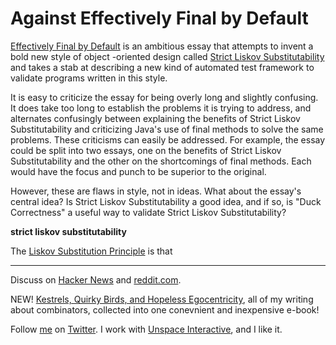 Against Effectively Final by Default
===

[Effectively Final by Default][final] is an ambitious essay that attempts to invent a bold new style of object -oriented design called [Strict Liskov Substitutability][liskov] and takes a stab at describing a new kind of automated test framework to validate programs written in this style.

It is easy to criticize the essay for being overly long and slightly confusing. It does take too long to establish the problems it is trying to address, and alternates confusingly between explaining the benefits of Strict Liskov Substitutability and criticizing Java's use of final methods to solve the same problems. These criticisms can easily be addressed. For example, the essay could be split into two essays, one on the benefits of Strict Liskov Substitutability and the other on the shortcomings of final methods. Each would have the focus and punch to be superior to the original.

However, these are flaws in style, not in ideas. What about the essay's central idea? Is Strict Liskov Substitutability a good idea, and if so, is "Duck Correctness" a useful way to validate Strict Liskov Substitutability?

**strict liskov substitutability**

The [Liskov Substitution Principle][sub] is that

----

Discuss on [Hacker News][hn] and [reddit.com][reddit].
  
NEW! [Kestrels, Quirky Birds, and Hopeless Egocentricity](http://leanpub.com/combinators), all of my writing about combinators, collected into one conevnient and inexpensive e-book!

Follow [me](http://reginald.braythwayt.com) on [Twitter](http://twitter.com/raganwald). I work with [Unspace Interactive](http://unspace.ca), and I like it.

[p2p]: http://www.yes-minister.com/ypmseas2b.htm
[raf]: http://weblog.raganwald.com/2006/05/ready-aim-final.html
[leaks]: http://steve-yegge.blogspot.com/2010/07/wikileaks-to-leak-5000-open-source-java.html
[clothes]: http://scifac.ru.ac.za/cspt/hoare.htm
[template]: http://en.wikipedia.org/wiki/Template_method_pattern "Template method pattern - Wikipedia, the free encyclopedia"
[liskov]: http://weblog.raganwald.com/2008/04/is-strictly-equivalent-to.html "IS-STRICTLY-EQUIVALENT-TO-A"
[inference]: http://en.wikipedia.org/wiki/Type_inference "Type inference - Wikipedia, the free encyclopedia"
[elharo]: http://www.elharo.com/ "Elliotte Rusty Harold"
[hn]: http://news.ycombinator.com/item?id=1592556
[reddit]: http://www.reddit.com/r/programming/comments/czlll/final_by_default/
[final]: http://github.com/raganwald/homoiconic/blob/master/2010/08/final.md#readme
[sub]: http://en.wikipedia.org/wiki/Liskov_substitution_principle